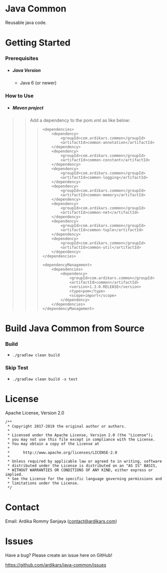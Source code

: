 
Java Common
=====

Reusable java code.

Getting Started
===============

### Prerequisites
 
  - ##### Java Version
    - Java 6 (or newer)


### How to Use

  - ##### Maven project
>> Add a dependency to the pom.xml as like below:
>>>
>>> ```
>>> <dependencies>
>>>     <dependency>
>>>         <groupId>com.ardikars.common</groupId>
>>>         <artifactId>common-annotation</artifactId>
>>>     </dependency>
>>>     <dependency>
>>>         <groupId>com.ardikars.common</groupId>
>>>         <artifactId>common-constant</artifactId>
>>>     </dependency>
>>>     <dependency>
>>>         <groupId>com.ardikars.common</groupId>
>>>         <artifactId>common-logging</artifactId>
>>>     </dependency>
>>>     <dependency>
>>>         <groupId>com.ardikars.common</groupId>
>>>         <artifactId>common-memory</artifactId>
>>>     </dependency>
>>>     <dependency>
>>>         <groupId>com.ardikars.common</groupId>
>>>         <artifactId>common-net</artifactId>
>>>     </dependency>
>>>     <dependency>
>>>         <groupId>com.ardikars.common</groupId>
>>>         <artifactId>common-tuple</artifactId>
>>>     </dependency>
>>>     <dependency>
>>>         <groupId>com.ardikars.common</groupId>
>>>         <artifactId>common-util</artifactId>
>>>     </dependency>
>>> </dependencies>
>>>
>>> <dependencyManagement>
>>>     <dependencies>
>>>         <dependency>
>>>             <groupId>com.ardikars.common</groupId>
>>>             <artifactId>common</artifactId>
>>>             <version>1.3.0.RELEASE</version>
>>>             <type>pom</type>
>>>             <scope>import</scope>
>>>         </dependency>
>>>     </dependencies>
>>> </dependencyManagement>
>>> ```

Build Java Common from Source
=============================

### Build
   - ```./gradlew clean build```
   
### Skip Test
   - ```./gradlew clean build -x test```


License
=======

Apache License, Version 2.0

```
/**
 * Copyright 2017-2019 the original author or authors.
 *
 * Licensed under the Apache License, Version 2.0 (the "License");
 * you may not use this file except in compliance with the License.
 * You may obtain a copy of the License at
 *
 *      http://www.apache.org/licenses/LICENSE-2.0
 *
 * Unless required by applicable law or agreed to in writing, software
 * distributed under the License is distributed on an "AS IS" BASIS,
 * WITHOUT WARRANTIES OR CONDITIONS OF ANY KIND, either express or implied.
 * See the License for the specific language governing permissions and
 * limitations under the License.
 */
```

Contact
=======

Email: Ardika Rommy Sanjaya (contact@ardikars.com)


Issues
======

Have a bug? Please create an issue here on GitHub!

https://github.com/ardikars/java-common/issues
